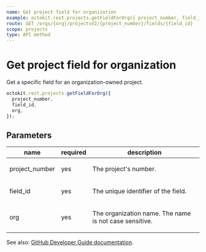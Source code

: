 ```yaml
---
name: Get project field for organization
example: octokit.rest.projects.getFieldForOrg({ project_number, field_id, org })
route: GET /orgs/{org}/projectsV2/{project_number}/fields/{field_id}
scope: projects
type: API method
---
```


# Get project field for organization

Get a specific field for an organization-owned project.

```js
octokit.rest.projects.getFieldForOrg({
  project_number,
  field_id,
  org,
});
```

## Parameters

<table>
  <thead>
    <tr>
      <th>name</th>
      <th>required</th>
      <th>description</th>
    </tr>
  </thead>
  <tbody>
    <tr><td>project_number</td><td>yes</td><td>

The project's number.

</td></tr>
<tr><td>field_id</td><td>yes</td><td>

The unique identifier of the field.

</td></tr>
<tr><td>org</td><td>yes</td><td>

The organization name. The name is not case sensitive.

</td></tr>
  </tbody>
</table>

See also: [GitHub Developer Guide documentation](https://docs.github.com/rest/projects/fields#get-project-field-for-organization).
